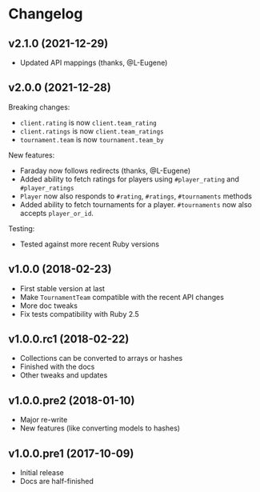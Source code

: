 # Changelog

## v2.1.0 (2021-12-29)

* Updated API mappings (thanks, @L-Eugene)

## v2.0.0 (2021-12-28)

Breaking changes:

* `client.rating` is now `client.team_rating`
* `client.ratings` is now `client.team_ratings`
* `tournament.team` is now `tournament.team_by`

New features:

* Faraday now follows redirects (thanks, @L-Eugene)
* Added ability to fetch ratings for players using `#player_rating` and `#player_ratings`
* `Player` now also responds to `#rating`, `#ratings`, `#tournaments` methods
*  Added ability to fetch tournaments for a player. `#tournaments` now also accepts `player_or_id`.

Testing:   

* Tested against more recent Ruby versions

## v1.0.0 (2018-02-23)

* First stable version at last
* Make `TournamentTeam` compatible with the recent API changes
* More doc tweaks
* Fix tests compatibility with Ruby 2.5

## v1.0.0.rc1 (2018-02-22)

* Collections can be converted to arrays or hashes
* Finished with the docs
* Other tweaks and updates

## v1.0.0.pre2 (2018-01-10)

* Major re-write
* New features (like converting models to hashes)

## v1.0.0.pre1 (2017-10-09)

* Initial release
* Docs are half-finished